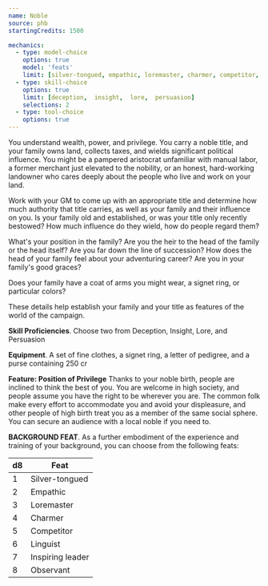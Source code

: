 ```yaml
---
name: Noble
source: phb
startingCredits: 1500

mechanics:
  - type: model-choice
    options: true
    model: 'feats'
    limit: [silver-tongued, empathic, loremaster, charmer, competitor, linguist, inspiring leader, observant]
  - type: skill-choice
    options: true
    limit: [deception,  insight,  lore,  persuasion]
    selections: 2
  - type: tool-choice
    options: true
---
```

You understand wealth, power, and privilege. You carry a noble title, and your family owns land, collects taxes, and wields significant political influence. You might be a pampered aristocrat unfamiliar with manual labor, a former merchant just elevated to the nobility, or an honest, hard-working landowner who cares deeply about the people who live and work on your land.

Work with your GM to come up with an appropriate title and determine how much authority that title carries, as well as your family and their influence on you. Is your family old and established, or was your title only recently bestowed? How much influence do they wield, how do people regard them?

What's your position in the family? Are you the heir to the head of the family or the head itself? Are you far down the line of succession? How does the head of your family feel about your adventuring career? Are you in your family's good graces? 

Does your family have a coat of arms you might wear, a signet ring, or particular colors? 

These details help establish your family and your title as features of the world of the campaign.


__Skill Proficiencies__. Choose two from Deception, Insight, Lore, and Persuasion

__Equipment__. A set of fine clothes, a signet ring, a letter of pedigree, and a purse containing 250 cr

__Feature: Position of Privilege__
Thanks to your noble birth, people are inclined to think the best of you. You are welcome in high society, and people assume you have the right to be wherever you are. The common folk make every effort to accommodate you and avoid your displeasure, and other people of high birth treat you as a member of the same social sphere. You can secure an audience with a local noble if you need to.


__BACKGROUND FEAT__. As a further embodiment of the experience and training of your background, you can choose from the following feats:

d8 | Feat
--- | ---
1	|	Silver-tongued
2	|	Empathic
3	|	Loremaster
4	|	Charmer
5	|	Competitor
6	|	Linguist
7	|	Inspiring leader
8	|	Observant
<div class="hr"></div>
